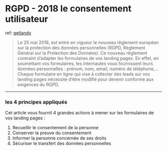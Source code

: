 
# RGPD - 2018 le consentement utilisateur
ref: [getlandy](https://www.getlandy.com/formulaire-conforme-rgpd/)
>Le 25 mai 2018, est entré en vigueur le nouveau règlement européen sur la protection des données personnelles (RGPD, Règlement Général sur la Protection des Données). Ce nouveau règlement contraint d’adapter les formulaires de vos landing pages.
 En effet, en soumettant vos formulaires, les internautes vous fournissent leurs données personnelles : prénom, nom, email, numéro de téléphone,… Chaque formulaire en ligne qui vise à collecter des leads sur vos landing pages nécessite d’être modifié pour devenir conforme aux exigences du RGPD.

----

### les 4 principes appliqués
Cet article vous fournit 4 grandes actions à mener sur les formulaires de vos landing pages :

   1. Recueillir le consentement de la personne
   2. Conserver la preuve du consentement
   3. Informer la personne concernée de ses droits
   4. Sécuriser le transfert des données personnelles


